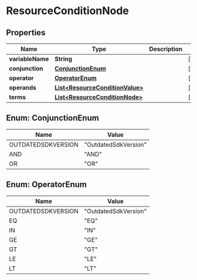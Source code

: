 
# ResourceConditionNode

## Properties
Name | Type | Description | Notes
------------ | ------------- | ------------- | -------------
**variableName** | **String** |  |  [optional]
**conjunction** | [**ConjunctionEnum**](#ConjunctionEnum) |  |  [optional]
**operator** | [**OperatorEnum**](#OperatorEnum) |  |  [optional]
**operands** | [**List&lt;ResourceConditionValue&gt;**](ResourceConditionValue.md) |  |  [optional]
**terms** | [**List&lt;ResourceConditionNode&gt;**](ResourceConditionNode.md) |  |  [optional]


<a name="ConjunctionEnum"></a>
## Enum: ConjunctionEnum
Name | Value
---- | -----
OUTDATEDSDKVERSION | &quot;OutdatedSdkVersion&quot;
AND | &quot;AND&quot;
OR | &quot;OR&quot;


<a name="OperatorEnum"></a>
## Enum: OperatorEnum
Name | Value
---- | -----
OUTDATEDSDKVERSION | &quot;OutdatedSdkVersion&quot;
EQ | &quot;EQ&quot;
IN | &quot;IN&quot;
GE | &quot;GE&quot;
GT | &quot;GT&quot;
LE | &quot;LE&quot;
LT | &quot;LT&quot;



